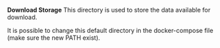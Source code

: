 **Download Storage**
This directory is used to store the data available for download.

It is possible to change this default directory in the docker-compose file (make sure the new PATH exist).
